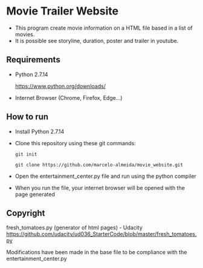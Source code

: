 # Movie Trailer Website
- This program create movie information on a HTML file based in a list of movies.
- It is possible see storyline, duration, poster and trailer in youtube.
## Requirements
- Python 2.7.14

  https://www.python.org/downloads/

- Internet Browser (Chrome, Firefox, Edge...)
## How to run
- Install Python 2.7.14
- Clone this repository using these git commands:

  `git init`

  `git clone https://github.com/marcelo-almeida/movie_website.git`

- Open the entertainment_center.py file and run using the python compiler
- When you run the file, your internet browser will be opened with the page generated

## Copyright
fresh_tomatoes.py (generator of html pages) -  Udacity
https://github.com/udacity/ud036_StarterCode/blob/master/fresh_tomatoes.py

Modifications have been made in the base file to be compliance with the entertainment_center.py